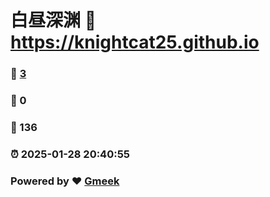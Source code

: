 # 白昼深渊 :link: https://knightcat25.github.io 
### :page_facing_up: [3](https://knightcat25.github.io/tag.html) 
### :speech_balloon: 0 
### :hibiscus: 136 
### :alarm_clock: 2025-01-28 20:40:55 
### Powered by :heart: [Gmeek](https://github.com/Meekdai/Gmeek)
